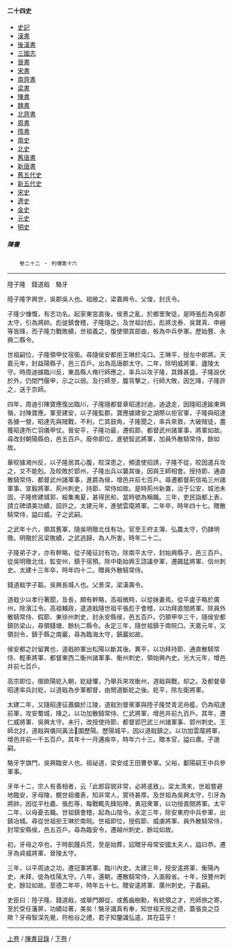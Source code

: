  



#### 二十四史

*   [史記](../a01/a01.md)
*   [漢書](../a02/a02.md)
*   [後漢書](../a03/a03.md)
*   [三國志](../a04/a04.md)
*   [晉書](../a05/a05.md)
*   [宋書](../a06/a06.md)
*   [南齊書](../a07/a07.md)
*   [梁書](../a08/a08.md)
*   [陳書](../a09/a09.md)
*   [魏書](../a10/a10.md)
*   [北齊書](../a11/a11.md)
*   [周書](../a12/a12.md)
*   [隋書](../a13/a13.md)
*   [南史](../a14/a14.md)
*   [北史](../a15/a15.md)
*   [舊唐書](../a16/a16.md)
*   [新唐書](../a17/a17.md)
*   [舊五代史](../a18/a18.md)
*   [新五代史](../a19/a19.md)
*   [宋史](../a20/a20.md)
*   [遼史](../a21/a21.md)
*   [金史](../a22/a22.md)
*   [元史](../a23/a23.md)
*   [明史](../a24/a24.md)


##### 陳書
　　`卷二十二 ‧ 列傳第十六`

* * *

陸子隆　錢道戢　駱牙

陸子隆字興世，吳郡吳人也。祖敞之，梁嘉興令。父悛，封氏令。

子隆少慷慨，有志功名。起家東宮直後。侯景之亂，於鄉里聚徒。是時張彪為吳郡太守，引為將帥。彪徙鎮會稽，子隆隨之。及世祖討彪，彪將沈泰、吳寶真、申縉等皆降，而子隆力戰敗績，世祖義之，復使領其部曲，板為中兵參軍。歷始豐、永興二縣令。

世祖嗣位，子隆領甲仗宿衛。尋隨侯安都拒王琳於沌口。王琳平，授左中郎將。天嘉元年，封益陽縣子，邑三百戶。出為高唐郡太守。二年，除明威將軍、廬陵太守。時周迪據臨川反，東昌縣人脩行師應之，率兵以攻子隆，其鋒甚盛。子隆設伏於外，仍閉門偃甲，示之以弱。及行師至，腹背擊之，行師大敗，因乞降，子隆許之，送于京師。

四年，周迪引陳寶應復出臨川，子隆隨都督章昭達討迪。迪退走，因隨昭達踰東興嶺，討陳寶應。軍至建安，以子隆監郡。寶應據建安之湖際以拒官軍，子隆與昭達各據一營，昭達先與賊戰，不利，亡其鼓角，子隆聞之，率兵來救，大破賊徒，盡獲昭達所亡羽儀甲仗。晉安平，子隆功最，遷假節、都督武州諸軍事，將軍如故。尋改封朝陽縣伯，邑五百戶。廢帝即位，進號智武將軍，加員外散騎常侍，餘如故。

華皎據湘州反，以子隆居其心腹，皎深患之，頻遣使招誘，子隆不從，皎因遣兵攻之，又不能剋。及皎敗於郢州，子隆出兵以襲其後，因與王師相會。授持節、通直散騎常侍、都督武州諸軍事，進爵為侯，增邑并前七百戶。尋遷都督荊信祐三州諸軍事、宣毅將軍、荊州刺史，持節、常侍如故。是時荊州新置，治于公安，城池未固，子隆修建城郭，綏集夷夏，甚得民和，當時號為稱職。三年，吏民詣都上表，請立碑頌美功績，詔許之。太建元年，進號雲麾將軍。二年卒，時年四十七。贈散騎常侍，謚曰威。子之武嗣。

之武年十六，領其舊軍，隨吳明徹北伐有功，官至王府主簿、弘農太守，仍隷明徹。明徹於呂梁敗績，之武逃歸，為人所害，時年二十二。

子隆弟子才，亦有幹略，從子隆征討有功，除南平太守，封始興縣子，邑三百戶。從吳明徹北伐，監安州，鎮于宿預。除中衛始興王諮議參軍，遷飆猛將軍、信州刺史。太建十三年卒，時年四十二。贈員外散騎常侍。

錢道戢字子韜，吳興長城人也。父景深，梁漢壽令。

道戢少以孝行著聞，及長，頗有幹略，高祖微時，以從妹妻焉。從平盧子略於廣州，除濱江令。高祖輔政，遣道戢隨世祖平張彪于會稽，以功拜直閤將軍，除員外散騎常侍、假節、東徐州刺史，封永安縣侯，邑五百戶。仍領甲卒三千，隨侯安都鎮防梁山，尋領錢塘、餘杭二縣令。永定三年，隨世祖鎮于南皖口。天嘉元年，又領剡令，鎮于縣之南巖，尋為臨海太守，鎮巖如故。

侯安都之討留異也，道戢帥軍出松陽以斷其後。異平，以功拜持節、通直散騎常侍、輕車將軍、都督東西二衡州諸軍事、衡州刺史，領始興內史。光大元年，增邑并前七百戶。

高宗即位，徵歐陽紇入朝，紇疑懼，乃舉兵來攻衡州，道戢與戰，却之。及都督章昭達率兵討紇，以道戢為步軍都督，由閒道斷紇之後。紇平，除左衛將軍。

太建二年，又隨昭達征蕭巋於江陵，道戢別督衆軍與陸子隆焚青泥舟艦，仍為昭達前軍，攻安蜀城，降之。以功加散騎常侍、仁武將軍，增邑并前九百戶。其年，遷仁威將軍、吳興太守。未行，改授使持節、都督郢巴武三州諸軍事、郢州刺史。王師北討，道戢與儀同黃法𣰋圍歷陽。歷陽城平，因以道戢鎮之。以功加雲麾將軍，增邑并前一千五百戶。其年十一月遘疾卒，時年六十三。贈本官，謚曰肅。子邈嗣。

駱牙字旗門，吳興臨安人也。祖祕道，梁安成王田曹參軍。父裕，鄱陽嗣王中兵參軍事。

牙年十二，宗人有善相者，云「此郎容貌非常，必將逺致」。梁太清末，世祖嘗避地臨安，牙母陵，覩世祖儀表，知非常人，賔待甚厚。及世祖為吳興太守，引牙為將帥，因從平杜龕、張彪等，每戰輒先鋒陷陣，勇冠衆軍，以功授直閤將軍。太平二年，以母憂去職。世祖鎮會稽，起為山陰令。永定三年，除安東府中兵參軍，出鎮冶城。尋從世祖拒王琳於南皖。世祖即位，授假節、威虜將軍、員外散騎常侍，封常安縣侯，邑五百戶。尋為臨安令，遷越州刺史，餘竝如故。

初，牙母之卒也，于時飢饉兵荒，至是始葬，詔贈牙母常安國太夫人，謚曰恭。遷牙為貞威將軍、晉陵太守。

三年，以平周迪之功，遷冠軍將軍、臨川內史。太建三年，授安逺將軍、衡陽內史，未拜，徙為桂陽太守。八年，還朝，遷散騎常侍，入直殿省。十年，授豐州刺史，餘竝如故。至德二年卒，時年五十七。贈安逺將軍、廣州刺史。子義嗣。

史臣曰：陸子隆、錢道戢，或舉門願從，或舊齒樹勳，有統領之才，充師旅之寄。至於受任藩屏，功績竝著，美矣！駱牙識真有奉，知世祖天授之德，蓋張良之亞歟？牙母智深先覺，符柏谷之禮，君子知鑒識弘逺，其在茲乎！

* * *

[上卷](021.md) / [陳書目錄](a09.md) / [下卷](023.md) /			  

    